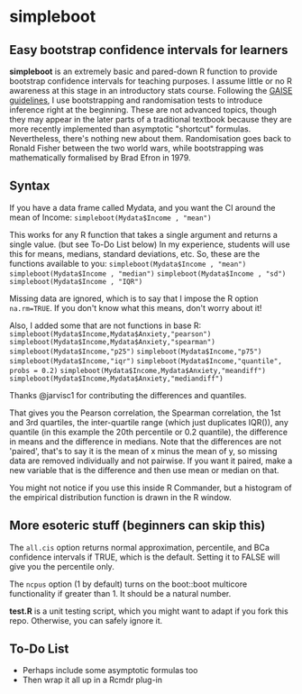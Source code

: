 simpleboot
==========

Easy bootstrap confidence intervals for learners
------------------------------------------------

**simpleboot** is an extremely basic and pared-down R function to provide bootstrap confidence intervals for teaching purposes. I assume little or no R awareness at this stage in an introductory stats course. Following the [GAISE guidelines](http://www.amstat.org/education/gaise/GaiseCollege_Full.pdf), I use bootstrapping and randomisation tests to introduce inference right at the beginning. These are not advanced topics, though they may appear in the later parts of a traditional textbook because they are more recently implemented than asymptotic "shortcut" formulas. Nevertheless, there's nothing new about them. Randomisation goes back to Ronald Fisher between the two world wars, while bootstrapping was mathematically formalised by Brad Efron in 1979.

Syntax
------

If you have a data frame called Mydata, and you want the CI around the mean of Income:
`simpleboot(Mydata$Income , "mean")`

This works for any R function that takes a single argument and returns a single value. (but see To-Do List below) In my experience, students will use this for means, medians, standard deviations, etc. So, these are the functions available to you:
`simpleboot(Mydata$Income , "mean")`
`simpleboot(Mydata$Income , "median")`
`simpleboot(Mydata$Income , "sd")`
`simpleboot(Mydata$Income , "IQR")`

Missing data are ignored, which is to say that I impose the R option `na.rm=TRUE`. If you don't know what this means, don't worry about it!

Also, I added some that are not functions in base R:
`simpleboot(Mydata$Income,Mydata$Anxiety,"pearson")`
`simpleboot(Mydata$Income,Mydata$Anxiety,"spearman")`
`simpleboot(Mydata$Income,"p25")`
`simpleboot(Mydata$Income,"p75")`
`simpleboot(Mydata$Income,"iqr")`
`simpleboot(Mydata$Income,"quantile", probs = 0.2)`
`simpleboot(Mydata$Income,Mydata$Anxiety,"meandiff")`
`simpleboot(Mydata$Income,Mydata$Anxiety,"mediandiff")`

Thanks @jarvisc1 for contributing the differences and quantiles.

That gives you the Pearson correlation, the Spearman correlation, the 1st and 3rd quartiles, the inter-quartile range (which just duplicates IQR()), any quantile (in this example the 20th percentile or 0.2 quantile), the difference in means and the difference in medians. Note that the differences are not 'paired', that's to say it is the mean of x minus the mean of y, so missing data are removed individually and not pairwise. If you want it paired, make a new variable that is the difference and then use mean or median on that.

You might not notice if you use this inside R Commander, but a histogram of the empirical distribution function is drawn in the R window.

More esoteric stuff (beginners can skip this)
-------------------------
The `all.cis` option returns normal approximation, percentile, and BCa confidence intervals if TRUE, which is the default. Setting it to FALSE will give you the percentile only.

The `ncpus` option (1 by default) turns on the boot::boot multicore functionality if greater than 1. It should be a natural number.

**test.R** is a unit testing script, which you might want to adapt if you fork this repo. Otherwise, you can safely ignore it.

To-Do List
----------

* Perhaps include some asymptotic formulas too
* Then wrap it all up in a Rcmdr plug-in
